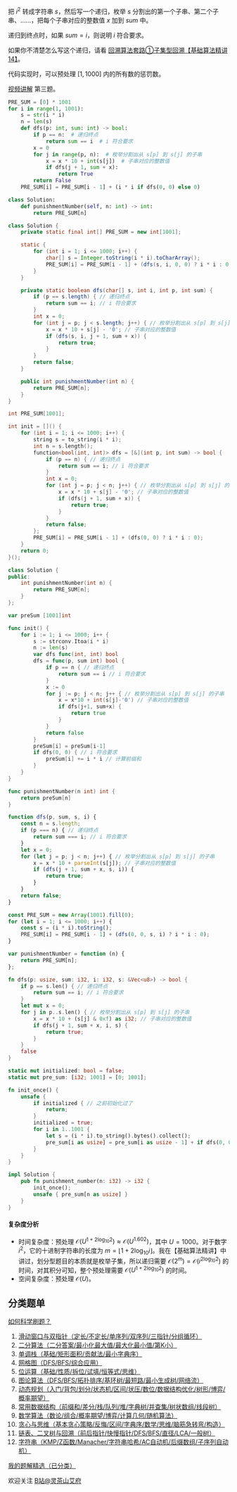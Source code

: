 把 $i^2$ 转成字符串 $s$，然后写一个递归，枚举 $s$ 分割出的第一个子串、第二个子串、……，把每个子串对应的整数值 $x$ 加到 $\textit{sum}$ 中。

递归到终点时，如果 $\textit{sum}=i$，则说明 $i$ 符合要求。

如果你不清楚怎么写这个递归，请看 [回溯算法套路①子集型回溯【基础算法精讲 14】](https://www.bilibili.com/video/BV1mG4y1A7Gu/)。

代码实现时，可以预处理 $[1,1000]$ 内的所有数的惩罚数。

[视频讲解](https://www.bilibili.com/video/BV1Qm4y1t7cx/) 第三题。

```python [sol-Python3]
PRE_SUM = [0] * 1001
for i in range(1, 1001):
    s = str(i * i)
    n = len(s)
    def dfs(p: int, sum: int) -> bool:
        if p == n:  # 递归终点
            return sum == i  # i 符合要求
        x = 0
        for j in range(p, n):  # 枚举分割出从 s[p] 到 s[j] 的子串
            x = x * 10 + int(s[j])  # 子串对应的整数值
            if dfs(j + 1, sum + x):
                return True
        return False
    PRE_SUM[i] = PRE_SUM[i - 1] + (i * i if dfs(0, 0) else 0)

class Solution:
    def punishmentNumber(self, n: int) -> int:
        return PRE_SUM[n]
```

```java [sol-Java]
class Solution {
    private static final int[] PRE_SUM = new int[1001];

    static {
        for (int i = 1; i <= 1000; i++) {
            char[] s = Integer.toString(i * i).toCharArray();
            PRE_SUM[i] = PRE_SUM[i - 1] + (dfs(s, i, 0, 0) ? i * i : 0);
        }
    }

    private static boolean dfs(char[] s, int i, int p, int sum) {
        if (p == s.length) { // 递归终点
            return sum == i; // i 符合要求
        }
        int x = 0;
        for (int j = p; j < s.length; j++) { // 枚举分割出从 s[p] 到 s[j] 的子串
            x = x * 10 + s[j] - '0'; // 子串对应的整数值
            if (dfs(s, i, j + 1, sum + x)) {
                return true;
            }
        }
        return false;
    }

    public int punishmentNumber(int n) {
        return PRE_SUM[n];
    }
}
```

```cpp [sol-C++]
int PRE_SUM[1001];

int init = []() {
    for (int i = 1; i <= 1000; i++) {
        string s = to_string(i * i);
        int n = s.length();
        function<bool(int, int)> dfs = [&](int p, int sum) -> bool {
            if (p == n) { // 递归终点
                return sum == i; // i 符合要求
            }
            int x = 0;
            for (int j = p; j < n; j++) { // 枚举分割出从 s[p] 到 s[j] 的子串
                x = x * 10 + s[j] - '0'; // 子串对应的整数值
                if (dfs(j + 1, sum + x)) {
                    return true;
                }
            }
            return false;
        };
        PRE_SUM[i] = PRE_SUM[i - 1] + (dfs(0, 0) ? i * i : 0);
    }
    return 0;
}();

class Solution {
public:
    int punishmentNumber(int n) {
        return PRE_SUM[n];
    }
};
```

```go [sol-Go]
var preSum [1001]int

func init() {
	for i := 1; i <= 1000; i++ {
		s := strconv.Itoa(i * i)
		n := len(s)
		var dfs func(int, int) bool
		dfs = func(p, sum int) bool {
			if p == n { // 递归终点
				return sum == i // i 符合要求
			}
			x := 0
			for j := p; j < n; j++ { // 枚举分割出从 s[p] 到 s[j] 的子串
				x = x*10 + int(s[j]-'0') // 子串对应的整数值
				if dfs(j+1, sum+x) {
					return true
				}
			}
			return false
		}
		preSum[i] = preSum[i-1]
		if dfs(0, 0) { // i 符合要求
			preSum[i] += i * i // 计算前缀和
		}
	}
}

func punishmentNumber(n int) int {
	return preSum[n]
}
```

```js [sol-JavaScript]
function dfs(p, sum, s, i) {
    const n = s.length;
    if (p === n) { // 递归终点
        return sum === i; // i 符合要求
    }
    let x = 0;
    for (let j = p; j < n; j++) { // 枚举分割出从 s[p] 到 s[j] 的子串
        x = x * 10 + parseInt(s[j]); // 子串对应的整数值
        if (dfs(j + 1, sum + x, s, i)) {
            return true;
        }
    }
    return false;
}

const PRE_SUM = new Array(1001).fill(0);
for (let i = 1; i <= 1000; i++) {
    const s = (i * i).toString();
    PRE_SUM[i] = PRE_SUM[i - 1] + (dfs(0, 0, s, i) ? i * i : 0);
}

var punishmentNumber = function (n) {
    return PRE_SUM[n];
};
```

```rust [sol-Rust]
fn dfs(p: usize, sum: i32, i: i32, s: &Vec<u8>) -> bool {
    if p == s.len() { // 递归终点
        return sum == i; // i 符合要求
    }
    let mut x = 0;
    for j in p..s.len() { // 枚举分割出从 s[p] 到 s[j] 的子串
        x = x * 10 + (s[j] & 0xf) as i32; // 子串对应的整数值
        if dfs(j + 1, sum + x, i, s) {
            return true;
        }
    }
    false
}

static mut initialized: bool = false;
static mut pre_sum: [i32; 1001] = [0; 1001];

fn init_once() {
    unsafe {
        if initialized { // 之前初始化过了
            return;
        }
        initialized = true;
        for i in 1..1001 {
            let s = (i * i).to_string().bytes().collect();
            pre_sum[i as usize] = pre_sum[i as usize - 1] + if dfs(0, 0, i, &s) { i * i } else { 0 };
        }
    }
}

impl Solution {
    pub fn punishment_number(n: i32) -> i32 {
        init_once();
        unsafe { pre_sum[n as usize] }
    }
}
```

#### 复杂度分析

- 时间复杂度：预处理 $\mathcal{O}(U^{1 + 2\log_{10} 2})\approx\mathcal{O}(U^{1.602})$，其中 $U=1000$。对于数字 $i^2$，它的十进制字符串的长度为 $m=\lfloor1+2\log_{10} i\rfloor$。我在【基础算法精讲】中讲过，划分型题目的本质就是枚举子集，所以递归需要 $\mathcal{O}(2^m)=\mathcal{O}(i^{2\log_{10} 2})$ 的时间，对其积分可知，整个预处理需要 $\mathcal{O}(U^{1 + 2\log_{10} 2})$ 的时间。
- 空间复杂度：预处理 $\mathcal{O}(U)$。

## 分类题单

[如何科学刷题？](https://leetcode.cn/circle/discuss/RvFUtj/)

1. [滑动窗口与双指针（定长/不定长/单序列/双序列/三指针/分组循环）](https://leetcode.cn/circle/discuss/0viNMK/)
2. [二分算法（二分答案/最小化最大值/最大化最小值/第K小）](https://leetcode.cn/circle/discuss/SqopEo/)
3. [单调栈（基础/矩形面积/贡献法/最小字典序）](https://leetcode.cn/circle/discuss/9oZFK9/)
4. [网格图（DFS/BFS/综合应用）](https://leetcode.cn/circle/discuss/YiXPXW/)
5. [位运算（基础/性质/拆位/试填/恒等式/思维）](https://leetcode.cn/circle/discuss/dHn9Vk/)
6. [图论算法（DFS/BFS/拓扑排序/基环树/最短路/最小生成树/网络流）](https://leetcode.cn/circle/discuss/01LUak/)
7. [动态规划（入门/背包/划分/状态机/区间/状压/数位/数据结构优化/树形/博弈/概率期望）](https://leetcode.cn/circle/discuss/tXLS3i/)
8. [常用数据结构（前缀和/差分/栈/队列/堆/字典树/并查集/树状数组/线段树）](https://leetcode.cn/circle/discuss/mOr1u6/)
9. [数学算法（数论/组合/概率期望/博弈/计算几何/随机算法）](https://leetcode.cn/circle/discuss/IYT3ss/)
10. [贪心与思维（基本贪心策略/反悔/区间/字典序/数学/思维/脑筋急转弯/构造）](https://leetcode.cn/circle/discuss/g6KTKL/)
11. [链表、二叉树与回溯（前后指针/快慢指针/DFS/BFS/直径/LCA/一般树）](https://leetcode.cn/circle/discuss/K0n2gO/)
12. [字符串（KMP/Z函数/Manacher/字符串哈希/AC自动机/后缀数组/子序列自动机）](https://leetcode.cn/circle/discuss/SJFwQI/)

[我的题解精选（已分类）](https://github.com/EndlessCheng/codeforces-go/blob/master/leetcode/SOLUTIONS.md)

欢迎关注 [B站@灵茶山艾府](https://space.bilibili.com/206214)
